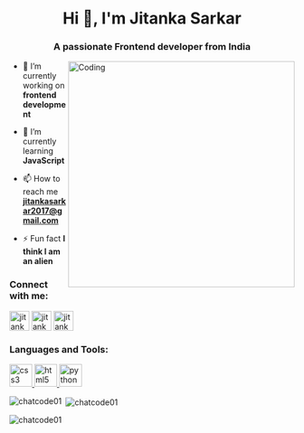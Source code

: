 <h1 align="center">Hi 👋, I'm Jitanka Sarkar</h1>
<h3 align="center">A passionate Frontend developer from India</h3>
<img align="right" alt="Coding" width="400" src="https://ampron.eu/wp-content/uploads/2019/01/code-developer.gif">



- 🔭 I’m currently working on **frontend development**

- 🌱 I’m currently learning **JavaScript**

- 📫 How to reach me **jitankasarkar2017@gmail.com**

- ⚡ Fun fact **I think I am an alien**

<h3 align="left">Connect with me:</h3>
<p align="left">
<a href="https://twitter.com/jitanka0" target="blank"><img align="center" src="https://cdn-icons-png.flaticon.com/128/733/733579.png" alt="jitanka0" height="35" width="35" /></a>
<a href="www.linkedin.com/in/jitanka-sarkar-716528282" target="blank"><img align="center" src="https://cdn-icons-png.flaticon.com/128/3536/3536505.png" alt="jitanka sarkar" height="35" width="35" /></a>
<a href="https://instagram.com/jitanka_01" target="blank"><img align="center" src="https://cdn-icons-png.flaticon.com/128/2111/2111463.png" alt="jitanka_01" height="35" width="35" /></a>
</p>

<h3 align="left">Languages and Tools:</h3>
<p align="left"> <a href="https://www.w3schools.com/css/" target="_blank" rel="noreferrer"> <img src="https://cdn-icons-png.flaticon.com/128/732/732190.png" alt="css3" width="40" height="40"/> </a> <a href="https://www.w3.org/html/" target="_blank" rel="noreferrer"> <img src="https://cdn-icons-png.flaticon.com/128/1051/1051277.png" alt="html5" width="40" height="40"/> </a> <a href="https://www.python.org" target="_blank" rel="noreferrer"> <img src="https://cdn-icons-png.flaticon.com/128/5968/5968350.png" alt="python" width="40" height="40"/> </a> </p>

<p><img align="left" src="https://github-readme-stats.vercel.app/api/top-langs?username=chatcode01&show_icons=true&locale=en&layout=compact" alt="chatcode01" /></p>

<p>&nbsp;<img align="center" src="https://github-readme-stats.vercel.app/api?username=chatcode01&show_icons=true&locale=en" alt="chatcode01" /></p>

<p><img align="center" src="https://github-readme-streak-stats.herokuapp.com/?user=chatcode01&" alt="chatcode01" /></p>


